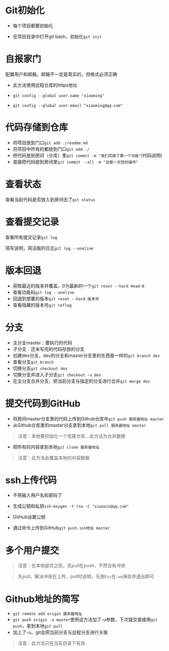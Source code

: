 # Git初始化

- 每个项目都要初始化

- 在项目目录中打开git bash，初始化`git init`



# 自报家门

配置用户和邮箱，邮箱不一定是真实的，但格式必须正确

- 此方法使用远程仓库的https地址

- `git config --global user.name "xiaoming"`

- `git config --global user.email "xiaoming@qq.com"`



# 代码存储到仓库

- 将项目放到门口`git add ./readme.md `
- 将项目中所有的都放到门口`git add ./`
- 把代码放到房间（仓库）里`git commit -m "我们完成了第一个功能"`(代码说明)
- 直接把代码放到房间里`git commit --all -m "这是一次性的操作"`



# 查看状态

查看当前代码是否放入到房间去了`git status`



# 查看提交记录

查看所有提交记录`git log`

简写说明，简洁版的日志`git log --oneline`



# 版本回退

- 获取最近的版本并覆盖，0为最新的一个`git reset --hard Head~0`
- 查看功能码`git log --oneline`
- 回退到想要的版本`git reset --hard 版本号`
- 查看隐藏的版本号`git reflog`



# 分支

- 主分支master：要执行的代码
- 子分支：还未写完的代码存放的分支
- 创建dev分支，dev的分支和master分支里的东西是一样的`git branch dev`
- 查看分支`git branch`
- 切换分支`git checkout dev`
- 切换分支并进入子分支`git checkout -u dev`
- 在主分支合并分支，把当前分支与指定的分支进行合并`git merge dev`



# 提交代码到GitHub

- 将房间master分支里的代码上传到Github仓库中`git push 服务器地址 master`
- 从Github仓库里的master分支拿到本地`git pull 服务器地址 master`

> 注意：本地要初始化一个克隆仓库，此方法为合并数据

- 把所有的内容拿到本地`git clone 服务器地址`

> 注意：此方法会覆盖本地的内容数据



# ssh上传代码

- 不用输入用户名和密码了

- 生成公钥和私钥`ssh-keygen -t rsa -C "xiaoxin@qq.com"`
- GitHub设置公钥
- 通过命令上传到GitHub`git push ssh地址 master`



# 多个用户提交

> 注意：在本地提交之前，先pull在push，不然会有冲突
>
> 先pull，解决冲突在上传，pull时说明，先按`Esc`在`:wq`保存并退出即可



# Github地址的简写

- `git remote add origin 服务器地址`
- `git push origin -u master`使用这方法加了-u参数，下次提交直接用`git push`，拿到本地`git pull`
- 加上了-u，git会把当前分支与远程分支进行关联

> 注意：此方法只在当前目录下有效